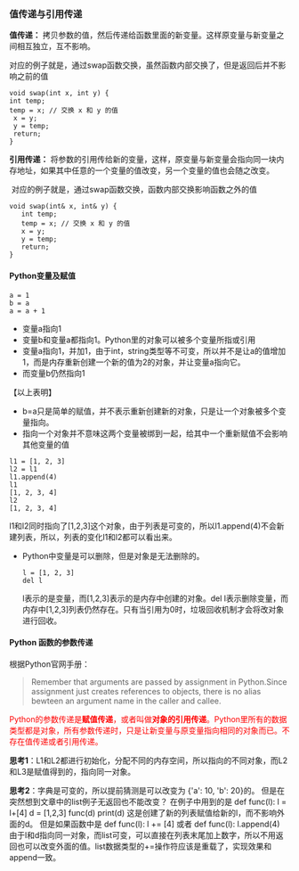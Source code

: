 

### 值传递与引用传递

**值传递：** 拷贝参数的值，然后传递给函数里面的新变量。这样原变量与新变量之间相互独立，互不影响。

​	对应的例子就是，通过swap函数交换，虽然函数内部交换了，但是返回后并不影响之前的值

```
void swap(int x, int y) {
int temp;
temp = x; // 交换 x 和 y 的值
 x = y;
 y = temp;
 return;
}
```

**引用传递：** 将参数的引用传给新的变量，这样，原变量与新变量会指向同一块内存地址，如果其中任意的一个变量的值改变，另一个变量的值也会随之改变。

​	对应的例子就是，通过swap函数交换，函数内部交换影响函数之外的值

```
void swap(int& x, int& y) {
   int temp;
   temp = x; // 交换 x 和 y 的值
   x = y;
   y = temp;
   return;
}
```



#### Python变量及赋值

```
a = 1
b = a
a = a + 1
```

- 变量a指向1
- 变量b和变量a都指向1。Python里的对象可以被多个变量所指或引用
- 变量a指向1，并加1，由于int，string类型等不可变，所以并不是让a的值增加1，而是内存重新创建一个新的值为2的对象，并让变量a指向它。
- 而变量b仍然指向1

【以上表明】

- b=a只是简单的赋值，并不表示重新创建新的对象，只是让一个对象被多个变量指向。
- 指向一个对象并不意味这两个变量被绑到一起，给其中一个重新赋值不会影响其他变量的值



```
l1 = [1, 2, 3]
l2 = l1
l1.append(4)
l1
[1, 2, 3, 4]
l2
[1, 2, 3, 4]
```

l1和l2同时指向了[1,2,3]这个对象，由于列表是可变的，所以l1.append(4)不会新建列表，所以，列表的变化l1和l2都可以看出来。



- Python中变量是可以删除，但是对象是无法删除的。

  ```
  l = [1, 2, 3]
  del l
  ```

  l表示的是变量，而[1,2,3]表示的是内存中创建的对象。del l表示删除变量，而内存中[1,2,3]列表仍然存在。只有当引用为0时，垃圾回收机制才会将改对象进行回收。

  

#### Python 函数的参数传递

根据Python官网手册：

>Remember that arguments are passed by assignment in Python.Since assignment just creates references to objects, there is no alias bewteen an argument name in the caller and callee.

<font color="red">Python的参数传递是**赋值传递**，或者叫做**对象的引用传递**。Python里所有的数据类型都是对象，所有参数传递时，只是让新变量与原变量指向相同的对象而已。不存在值传递或者引用传递。</font>



**思考1**：L1和L2都进行初始化，分配不同的内存空间，所以指向的不同对象，而L2和L3是赋值得到的，指向同一对象。

**思考2**：字典是可变的，所以提前猜测是可以改变为 {'a': 10, 'b': 20}的。
但是在突然想到文章中的list例子无返回也不能改变？
在例子中用到的是
    def func(l):
        l = l+[4]
d = [1,2,3]
func(d)
print(d)
这是创建了新的列表赋值给新的l，而不影响外面的d。
但是如果函数中是
    def func(l):
        l += [4]
或者
    def func(l):
        l.append(4)
由于l和d指向同一对象，而list可变，可以直接在列表末尾加上数字，所以不用返回也可以改变外面的值。list数据类型的+=操作符应该是重载了，实现效果和append一致。